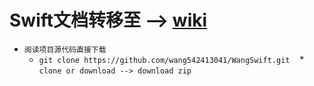 # Swift文档转移至 --> [wiki](https://github.com/wang542413041/WangSwift/wiki)
* `阅读项目源代码直接下载`
    * ```git clone https://github.com/wang542413041/WangSwift.git```
    * ```clone or download --> download zip```
